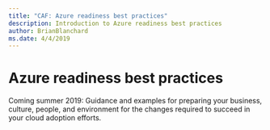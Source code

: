 ```yaml
---
title: "CAF: Azure readiness best practices"
description: Introduction to Azure readiness best practices
author: BrianBlanchard
ms.date: 4/4/2019
---
```


# Azure readiness best practices

Coming summer 2019: Guidance and examples for preparing your business, culture, people, and environment for the changes required to succeed in your cloud adoption efforts.
